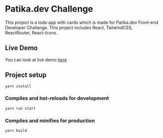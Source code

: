 # Patika.dev Challenge

This project is a todo app with cards which is made for Patika.dev Front-end Developer Challange. This project includes React, TailwindCSS, ReactRouter, React-Icons.

## Live Demo

You can look at live demo [here](https://patikadev-ahmetbugrayigiter.netlify.app/login)

## Project setup

```
yarn install
```

### Compiles and hot-reloads for development

```
yarn run start
```

### Compiles and minifies for production

```
yarn build
```
